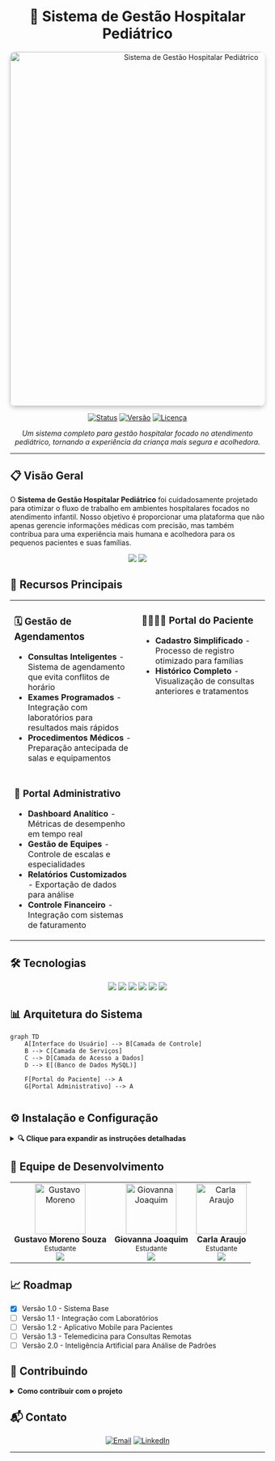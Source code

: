 <div align="center">

# 🏥 Sistema de Gestão Hospitalar Pediátrico

<img src="https://github.com/user-attachments/assets/6373aa42-4587-4b37-af9e-26244f219712" alt="Sistema de Gestão Hospitalar Pediátrico" width="700px" style="border-radius: 10px; box-shadow: 0 4px 8px rgba(0,0,0,0.2);">

[![Status](https://img.shields.io/badge/Status-Em%20Produção-success?style=for-the-badge&logo=checkmarx&logoColor=white)](https://github.com/seu-usuario/sistema-hospitalar-pediatrico)
[![Versão](https://img.shields.io/badge/Versão-1.0.0-informational?style=for-the-badge&logo=semver&logoColor=white)](https://github.com/seu-usuario/sistema-hospitalar-pediatrico/releases)
[![Licença](https://img.shields.io/badge/Licença-MIT-blue?style=for-the-badge&logo=bookstack&logoColor=white)](LICENSE)

</div>

<p align="center">
  <i>Um sistema completo para gestão hospitalar focado no atendimento pediátrico, tornando a experiência da criança mais segura e acolhedora.</i>
</p>

---

## 📋 Visão Geral

O **Sistema de Gestão Hospitalar Pediátrico** foi cuidadosamente projetado para otimizar o fluxo de trabalho em ambientes hospitalares focados no atendimento infantil. Nosso objetivo é proporcionar uma plataforma que não apenas gerencie informações médicas com precisão, mas também contribua para uma experiência mais humana e acolhedora para os pequenos pacientes e suas famílias.

<div align="center">
  <img src="https://img.shields.io/badge/Pacientes%20Atendidos-1000%2B-00b4d8?style=for-the-badge&logo=simpleanalytics&logoColor=white">
  <img src="https://img.shields.io/badge/Tempo%20de%20Espera-Reduzido%20em%2060%25-4cc9f0?style=for-the-badge&logo=clockify&logoColor=white">
</div>

## 🌟 Recursos Principais

<table>
  <tr>
    <td width="50%" valign="top">
      <h3>🗓️ Gestão de Agendamentos</h3>
      <ul>
        <li><b>Consultas Inteligentes</b> - Sistema de agendamento que evita conflitos de horário</li>
        <li><b>Exames Programados</b> - Integração com laboratórios para resultados mais rápidos</li>
        <li><b>Procedimentos Médicos</b> - Preparação antecipada de salas e equipamentos</li>
      </ul>
    </td>
    <td width="50%" valign="top">
      <h3>👨‍👩‍👧‍👦 Portal do Paciente</h3>
      <ul>
        <li><b>Cadastro Simplificado</b> - Processo de registro otimizado para famílias</li>
        <li><b>Histórico Completo</b> - Visualização de consultas anteriores e tratamentos</li>
      </ul>
    </td>
  </tr>
  <tr>
    <td width="50%" valign="top">
      <h3>👑 Portal Administrativo</h3>
      <ul>
        <li><b>Dashboard Analítico</b> - Métricas de desempenho em tempo real</li>
        <li><b>Gestão de Equipes</b> - Controle de escalas e especialidades</li>
        <li><b>Relatórios Customizados</b> - Exportação de dados para análise</li>
        <li><b>Controle Financeiro</b> - Integração com sistemas de faturamento</li>
      </ul>
    </td>
  </tr>
</table>

## 🛠️ Tecnologias

<div align="center">
  <img src="https://img.shields.io/badge/PHP-8.1-%23777BB4.svg?style=for-the-badge&logo=php&logoColor=white">
  <img src="https://img.shields.io/badge/JavaScript-ES6-%23F7DF1E.svg?style=for-the-badge&logo=javascript&logoColor=black">
  <img src="https://img.shields.io/badge/HTML5-Semântico-%23E34F26.svg?style=for-the-badge&logo=html5&logoColor=white">
  <img src="https://img.shields.io/badge/CSS3-Responsivo-%231572B6.svg?style=for-the-badge&logo=css3&logoColor=white">
  <img src="https://img.shields.io/badge/MySQL-8.0-%234479A1.svg?style=for-the-badge&logo=mysql&logoColor=white">
  <img src="https://img.shields.io/badge/XAMPP-8.1-%23FB7A24.svg?style=for-the-badge&logo=xampp&logoColor=white">
</div>

## 📊 Arquitetura do Sistema

```mermaid
graph TD
    A[Interface do Usuário] --> B[Camada de Controle]
    B --> C[Camada de Serviços]
    C --> D[Camada de Acesso a Dados]
    D --> E[(Banco de Dados MySQL)]
    
    F[Portal do Paciente] --> A
    G[Portal Administrativo] --> A
    
```

## ⚙️ Instalação e Configuração

<details>
<summary><b>🔍 Clique para expandir as instruções detalhadas</b></summary>

### Pré-requisitos
- XAMPP 8.1 ou superior
- PHP 8.1 ou superior
- MySQL 8.0 ou superior
- Navegador web atualizado

### Passo a Passo

1. **Clone o repositório**
   ```bash
   git clone https://github.com/seu-usuario/sistema-hospitalar-pediatrico.git
   cd sistema-hospitalar-pediatrico
   ```

2. **Configure o ambiente XAMPP**
   - Inicie o painel de controle do XAMPP
   - Ative os módulos Apache e MySQL
   - Verifique se as portas estão configuradas corretamente (80 e 3306 por padrão)

3. **Prepare o banco de dados**
   - Acesse: http://localhost/phpmyadmin
   - Crie um novo banco de dados: `hospital_pediatrico`
   - Selecione a codificação: `utf8mb4_unicode_ci`
   - Importe o arquivo de esquema: `database/schema.sql`
   - Importe os dados iniciais: `database/seed.sql`

4. **Configure as credenciais de acesso**
   ```php
   // Edite o arquivo config/db.php
   <?php
   $host = 'localhost';
   $user = 'root';  // Ou seu usuário personalizado
   $password = '';  // Sua senha se definida
   $database = 'hospital_pediatrico';
   $port = 3306;    // Porta padrão MySQL
   ?>
   ```

5. **Configure o projeto no servidor web**
   - Mova todos os arquivos para: `C:/xampp/htdocs/sistema-hospitalar-pediatrico`
   - Ajuste as permissões de arquivos se estiver em ambiente Linux:
     ```bash
     chmod -R 755 .
     chmod -R 777 uploads/
     ```

6. **Acesse o sistema**
   - Abra seu navegador e acesse: http://localhost/sistema-hospitalar-pediatrico
   - Faça login com as credenciais padrão:
     - Administrador: carlaplr@hospital.com / senha: root123
     - Paciente demonstração: familia@exemplo.com / senha: familia123

7. **Personalize as configurações**
   - Acesse o painel administrativo
   - Atualize as informações do hospital
   - Configure os horários de funcionamento

</details>

## 👥 Equipe de Desenvolvimento

<div align="center">

<table>
  <tr>
    <td align="center">
      <img src="/api/placeholder/150/150" width="100px" alt="Gustavo Moreno"/><br />
      <b>Gustavo Moreno Souza</b><br/>
      <sub>Estudante</sub><br/>
      <a href="https://www.linkedin.com/in/gustavo-moreno-8a925b26a/">
        <img src="https://img.shields.io/badge/LinkedIn-0077B5?style=flat-square&logo=linkedin&logoColor=white" />
      </a>
    </td>
    <td align="center">
      <img src="/api/placeholder/150/150" width="100px" alt="Giovanna Joaquim"/><br />
      <b>Giovanna Joaquim</b><br/>
      <sub>Estudante</sub><br/>
      <a href="https://www.linkedin.com/in/giovanna-j-29651921a/">
        <img src="https://img.shields.io/badge/LinkedIn-0077B5?style=flat-square&logo=linkedin&logoColor=white" />
      </a>
    </td>
    <td align="center">
      <img src="/api/placeholder/150/150" width="100px" alt="Carla Araujo"/><br />
      <b>Carla Araujo</b><br/>
      <sub>Estudante</sub><br/>
      <a href="https://www.linkedin.com/in/carla-araujo-b50956265/">
        <img src="https://img.shields.io/badge/LinkedIn-0077B5?style=flat-square&logo=linkedin&logoColor=white" />
      </a>
    </td>
  </tr>
</table>

</div>

## 📈 Roadmap

- [x] Versão 1.0 - Sistema Base
- [ ] Versão 1.1 - Integração com Laboratórios
- [ ] Versão 1.2 - Aplicativo Mobile para Pacientes
- [ ] Versão 1.3 - Telemedicina para Consultas Remotas
- [ ] Versão 2.0 - Inteligência Artificial para Análise de Padrões

## 🤝 Contribuindo

<details>
<summary><b>Como contribuir com o projeto</b></summary>

1. 🍴 Faça um fork do projeto
2. 🌿 Crie sua branch de feature (`git checkout -b feature/recurso-incrivel`)
3. 📝 Faça suas alterações e commit (`git commit -m '✨ Adiciona novo recurso incrível'`)
4. 📤 Faça push para a branch (`git push origin feature/recurso-incrivel`)
5. 🔁 Abra um Pull Request

Consulte nosso [guia de contribuição](CONTRIBUTING.md) para detalhes completos sobre nosso código de conduta e processo para enviar pull requests.
</details>

## 📬 Contato

<div align="center">
  
[![Email](https://img.shields.io/badge/-g.moreno.souza05@gmail.com-D14836?style=for-the-badge&logo=gmail&logoColor=white)](mailto:g.moreno.souza05@gmail.com)
[![LinkedIn](https://img.shields.io/badge/-Gustavo_Moreno-0077B5?style=for-the-badge&logo=linkedin&logoColor=white)](https://www.linkedin.com/in/gustavo-moreno-8a925b26a/)

</div>

---
